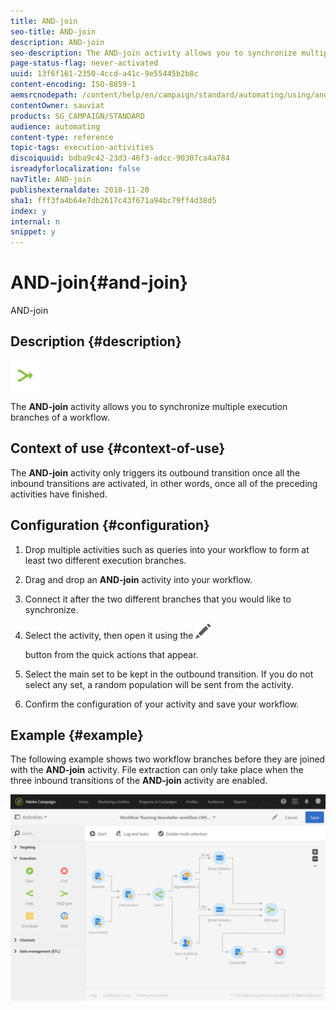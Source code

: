 ```yaml
---
title: AND-join
seo-title: AND-join
description: AND-join
seo-description: The AND-join activity allows you to synchronize multiple execution branches of a workflow.
page-status-flag: never-activated
uuid: 13f6f161-2350-4ccd-a41c-9e55445b2b8c
content-encoding: ISO-8859-1
aemsrcnodepath: /content/help/en/campaign/standard/automating/using/and-join
contentOwner: sauviat
products: SG_CAMPAIGN/STANDARD
audience: automating
content-type: reference
topic-tags: execution-activities
discoiquuid: bdba9c42-23d3-46f3-adcc-90307ca4a784
isreadyforlocalization: false
navTitle: AND-join
publishexternaldate: 2018-11-20
sha1: fff3fa4b64e7db2617c43f671a94bc79ff4d38d5
index: y
internal: n
snippet: y
---
```


# AND-join{#and-join}

AND-join

## Description {#description}

![](assets/and_join.png)

The **AND-join** activity allows you to synchronize multiple execution branches of a workflow.

## Context of use {#context-of-use}

The **AND-join** activity only triggers its outbound transition once all the inbound transitions are activated, in other words, once all of the preceding activities have finished.

## Configuration {#configuration}

1. Drop multiple activities such as queries into your workflow to form at least two different execution branches.
1. Drag and drop an **AND-join** activity into your workflow.
1. Connect it after the two different branches that you would like to synchronize.
1. Select the activity, then open it using the  ![](assets/edit_darkgrey-24px.png)

   button from the quick actions that appear.
1. Select the main set to be kept in the outbound transition. If you do not select any set, a random population will be sent from the activity.
1. Confirm the configuration of your activity and save your workflow.

## Example {#example}

The following example shows two workflow branches before they are joined with the **AND-join** activity. File extraction can only take place when the three inbound transitions of the **AND-join** activity are enabled.

![](assets/wkf_and-join_example.png)

